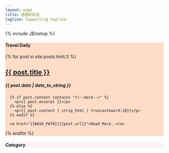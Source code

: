 ```yaml
---
layout: page
title: 痞德趴趴走
tagline: Supporting tagline
---
```

{% include JB/setup %}

<div class="col-sm-12" style="background-color:rgb(255,220,200);">

<h4>Travel Daily</h4>
{% for post in site.posts limit:3 %}
  <div class="col-sm-6">
    <div class="thumbnail">
      <a href="{{ BASE_PATH }}{{ post.url }}"><h2>{{ post.title }}</h2></a>
      <h5><span class="glyphicon glyphicon-time"></span> {{ post.date | date_to_string }}</h5>

      {% if post.content contains "<!--more-->" %}
        <p>{{ post.excerpt }}</p>
      {% else %}
        <p>{{ post.content | strip_html | truncasteword:10}}</p>
      {% endif %}

      <a href="{{BASH_PATH}}{{post.url}}">Read More..</a>
  </div>
    </div>
{% endfor %}
</div>

<div class="col-sm-12" style="background-color:lavenderblush">
  <h5>Category</h5>
</div>
